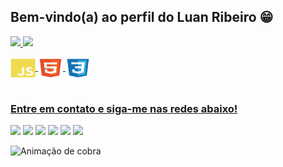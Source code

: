 ## Bem-vindo(a) ao perfil do Luan Ribeiro 😁

 <div>
   <a href="https://github.com/LuanRibeiro0">
   <img height="180em" src="https://github-readme-stats.vercel.app/api?username=LuanRibeiro0&show_icons=true&theme=tokyonight&include_all_commits=true&count_private=true"/>
   <img height="180em" src="https://github-readme-stats.vercel.app/api/top-langs/?username=LuanRibeiro0&layout=compact&langs_count=6&theme=tokyonight"/>

</div>
<div style="display: inline_block"><br>
  <img align="center" alt="Js" height="30" width="40" src="https://raw.githubusercontent.com/devicons/devicon/master/icons/javascript/javascript-plain.svg ">
  <img align="center" alt="HTML" height="30" width="40" src="https://raw.githubusercontent.com/devicons/devicon/master/icons/html5/html5-original.svg ">
  <img align="center" alt="CSS" height="30" width="40" src="https://raw.githubusercontent.com/devicons/devicon/master/icons/css3/css3-original.svg ">
</div>
 
 <br>
 
  ### Entre em contato e siga-me nas redes abaixo!
 
<div>
  
  <a href="https://wa.me/5561984938182?text=Olá+vim+pelo+seu+perfil+do+GitHub" target="_blank"><img src="https://img.shields.io/badge/WhatsApp-25D366?style=for-the-badge&logo=whatsapp&logoColor=white" target="_blank"></a>
   <a href="https://www.youtube.com/@LuanCalebe/featured" target="_blank"><img src="https://img.shields.io/badge/YouTube-FF0000?style=for-the-badge&logo=youtube&logoColor=white" target="_blank"></a>
  <a href="https://www.facebook.com/luan.calebe.3" target="_blank"><img src="https://img.shields.io/badge/Facebook-1877F2?style=for-the-badge&logo=facebook&logoColor=white" target="_blank"></a>
  <a href="https://www.linkedin.com/in/luan-ribeiro-56297a263/" target="_blank"><img src="https://img.shields.io/badge/LinkedIn-0077B5?style=for-the-badge&logo=linkedin&logoColor=white" target="_blank"></a>
  <a href="mailto:luan.dev777@gmail.com" target="_blank"><img src="https://img.shields.io/badge/Gmail-D14836?style=for-the-badge&logo=gmail&logoColor=white" target="_blank"></a>
 <a href="https://www.instagram.com/luancalebe/" target="_blank"><img src="https://img.shields.io/badge/Instagram-E4405F?style=for-the-badge&logo=instagram&logoColor=white" target="_blank"></a>



 
  ![Animação de cobra](https://github.com/LuanRibeiro0/LuanRibeiro0/blob/output/github-contribution-grid-snake.svg)

</div>
